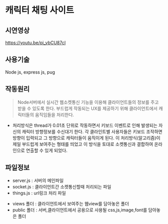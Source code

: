 # 캐릭터 채팅 사이트

## 시연영상
https://youtu.be/pi_vbCU87cI

## 사용기술 
Node js, express js, pug

## 작동원리
> Node서버에서 실시간 웹소켓통신 기능을 이용해 클라이언트들의 정보를 주고 받을 수 있도록 한다.
부드럽게 작동되는 UX를 제공하기 위해 클라이언트에서 캐릭터들의 움직임들을 처리한다.
* 처리방식은 thread가 0.01초 단위로 작동하면서 키보드 이벤트로 인해 발생되는 자신의 캐릭터 방향정보를 수신대기 한다.
각 클라인트별 사용자들은 키보드 조작하면 방향이 입력되고 그 방향으로 캐릭터들이 움직이게 된다.
이 처리방식(알고리즘)이 제일 부드럽게 보여주는 형태를 띄었고 이 방식을 토대로 소켓통신과 결합하여 온라인으로 연출할 수 있게 되었다.

## 파일정보
+ server.js : 서버의 메인파일
+ socket.js : 클라이언트간 소켓통신할때 처리되는 파일
+ things.js : url링크 처리 파일

- views 폴더 : 클라이언트에서 보여주는 웹view를 담아놓은 폴더
- public 폴더 : 서버,클라이언트에서 공용으로 사용될 css,js,image,font를 담아놓은 폴더

